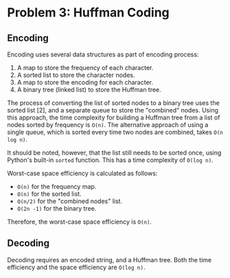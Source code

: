 # Problem 3: Huffman Coding #

## Encoding ##
Encoding uses several data structures as part of encoding process:

1. A map to store the frequency of each character.
2. A sorted list to store the character nodes.
3. A map to store the encoding for each character.
4. A binary tree (linked list) to store the Huffman tree.

The process of converting the list of sorted nodes to a binary tree uses the sorted list [2], and a separate queue to store the "combined" nodes. Using this approach, the time complexity for building a Huffman tree from a list of nodes sorted by frequency is `O(n)`. The alternative approach of using a single queue, which is sorted every time two nodes are combined, takes `O(n log n)`.

It should be noted, however, that the list still needs to be sorted once, using Python's built-in `sorted` function. This has a time complexity of `O(log n)`.

Worst-case space efficiency is calculated as follows:

- `O(n)` for the frequency map.
- `O(n)` for the sorted list.
- `O(n/2)` for the "combined nodes" list.
- `O(2n -1)` for the binary tree. 

Therefore, the worst-case space efficiency is `O(n)`.

## Decoding ##
Decoding requires an encoded string, and a Huffman tree. Both the time efficiency and the space efficiency are `O(log n)`.
